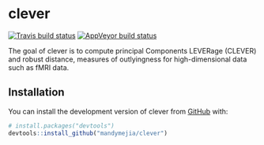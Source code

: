 
<!-- README.md is generated from README.Rmd. Please edit that file -->

# clever

<!-- badges: start -->

[![Travis build
status](https://travis-ci.com/muschellij2/clever.svg?branch=master)](https://travis-ci.com/muschellij2/clever)
[![AppVeyor build
status](https://ci.appveyor.com/api/projects/status/github/muschellij2/clever?branch=master&svg=true)](https://ci.appveyor.com/project/muschellij2/clever)
<!-- badges: end -->

The goal of clever is to compute principal Components LEVERage (CLEVER)
and robust distance, measures of outlyingness for high-dimensional data
such as fMRI
data.

## Installation

<!-- You can install the released version of clever from [CRAN](https://CRAN.R-project.org) with: -->

<!-- ``` r -->

<!-- install.packages("clever") -->

<!-- ``` -->

You can install the development version of clever from
[GitHub](https://github.com/) with:

``` r
# install.packages("devtools")
devtools::install_github("mandymejia/clever")
```
